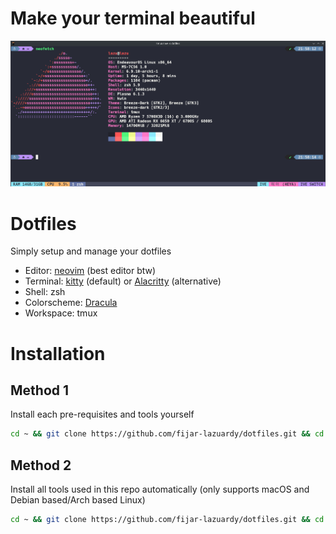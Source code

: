 # Make your terminal beautiful
![alt text](screenshots/ss.png)

# Dotfiles

Simply setup and manage your dotfiles

- Editor: [neovim](https://neovim.io/) (best editor btw)
- Terminal: [kitty](https://sw.kovidgoyal.net/kitty/binary/) (default) or [Alacritty](https://alacritty.org/config-alacritty.html) (alternative)
- Shell: zsh
- Colorscheme: [Dracula](https://draculatheme.com)
- Workspace: tmux

# Installation

## Method 1
Install each pre-requisites and tools yourself

```bash
cd ~ && git clone https://github.com/fijar-lazuardy/dotfiles.git && cd dotfiles && stow .
```

## Method 2
Install all tools used in this repo automatically (only supports macOS and Debian based/Arch based Linux)

```bash
cd ~ && git clone https://github.com/fijar-lazuardy/dotfiles.git && cd dotfiles && bash install.sh
```
